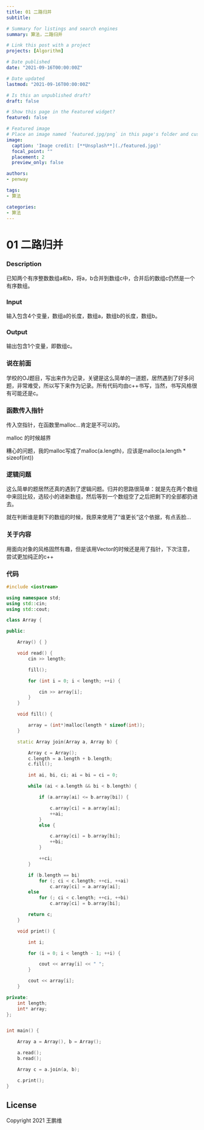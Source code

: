 ```yaml
---
title: 01 二路归并
subtitle: 

# Summary for listings and search engines
summary: 算法，二路归并

# Link this post with a project
projects: [Algorithm]

# Date published
date: "2021-09-16T00:00:00Z"

# Date updated
lastmod: "2021-09-16T00:00:00Z"

# Is this an unpublished draft?
draft: false

# Show this page in the Featured widget?
featured: false

# Featured image
# Place an image named `featured.jpg/png` in this page's folder and customize its options here.
image:
  caption: 'Image credit: [**Unsplash**](./featured.jpg)'
  focal_point: ""
  placement: 2
  preview_only: false

authors:
- penway

tags:
- 算法

categories:
- 算法
---
```




# 01 二路归并

### Description

已知两个有序整数数组a和b，将a，b合并到数组c中，合并后的数组c仍然是一个有序数组。

### Input

输入包含4个变量，数组a的长度，数组a，数组b的长度，数组b。

### Output

输出包含1个变量，即数组c。



### 说在前面

学校的OJ题目，写出来作为记录，关键是这么简单的一道题，居然遇到了好多问题，非常难受，所以写下来作为记录。所有代码均由c++书写，当然，书写风格很有可能还是c。

### 函数传入指针

传入空指针，在函数里malloc...肯定是不可以的。

malloc 的时候越界

糟心的问题，我的malloc写成了malloc(a.length)，应该是malloc(a.length * sizeof(int))

### 逻辑问题

这么简单的题居然还真的遇到了逻辑问题。归并的思路很简单：就是先在两个数组中来回比较，选较小的进新数组，然后等到一个数组空了之后把剩下的全部都扔进去。

就在判断谁是剩下的数组的时候，我原来使用了“谁更长”这个依据，有点丢脸...

### 关于内容

用面向对象的风格固然有趣，但是该用Vector的时候还是用了指针，下次注意，尝试更加纯正的c++

### 代码

```c++
#include <iostream>

using namespace std;
using std::cin;
using std::cout;

class Array {

public:

    Array() { }

    void read() {
        cin >> length;

        fill();

        for (int i = 0; i < length; ++i) {

            cin >> array[i];
        }
    }

    void fill() {

        array = (int*)malloc(length * sizeof(int));
    }

    static Array join(Array a, Array b) {

        Array c = Array();
        c.length = a.length + b.length;
        c.fill();

        int ai, bi, ci; ai = bi = ci = 0;

        while (ai < a.length && bi < b.length) {

            if (a.array[ai] <= b.array[bi]) {

                c.array[ci] = a.array[ai];
                ++ai;
            }
            else {

                c.array[ci] = b.array[bi];
                ++bi;
            }

            ++ci;
        }

        if (b.length == bi)
            for (; ci < c.length; ++ci, ++ai)
                c.array[ci] = a.array[ai];
        else
            for (; ci < c.length; ++ci, ++bi)
                c.array[ci] = b.array[bi];

        return c;
    }

    void print() {

        int i;

        for (i = 0; i < length - 1; ++i) {

            cout << array[i] << " ";
        }

        cout << array[i];
    }

private:
    int length;
    int* array;
};


int main() {

    Array a = Array(), b = Array();

    a.read();
    b.read();

    Array c = a.join(a, b);

    c.print();
}
```




## License

Copyright 2021 王鹏维